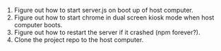 1. Figure out how to start server.js on boot up of host computer.
2. Figure out how to start chrome in dual screen kiosk mode when host computer boots.
3. Figure out how to restart the server if it crashed (npm forever?). 
4. Clone the project repo to the host computer. 